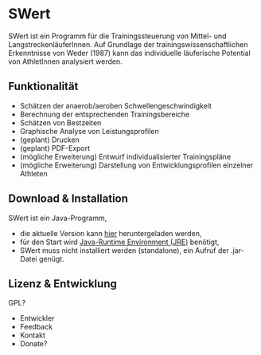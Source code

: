 SWert
=====

SWert ist ein Programm für die Trainingssteuerung von Mittel- und LangstreckenläuferInnen. Auf Grundlage der trainingswissenschaftlichen Erkenntnisse von Weder (1987) kann das individuelle läuferische Potential von AthletInnen analysiert werden.

Funktionalität
--------------
* Schätzen der anaerob/aeroben Schwellengeschwindigkeit
* Berechnung der entsprechenden Trainingsbereiche
* Schätzen von Bestzeiten
* Graphische Analyse von Leistungsprofilen
* (geplant) Drucken
* (geplant) PDF-Export
* (mögliche Erweiterung) Entwurf individualisierter Trainingspläne
* (mögliche Erweiterung) Darstellung von Entwicklungsprofilen einzelner Athleten

Download & Installation
-----------------------
SWert ist ein Java-Programm, 
* die aktuelle Version kann [hier](https://github.com/geritwagner/SWert/releases) heruntergeladen werden,
* für den Start wird [Java-Runtime Environment (JRE)](http://www.java.com/de/download/) benötigt,
* SWert muss nicht installiert werden (standalone), ein Aufruf der .jar-Datei genügt.

Lizenz & Entwicklung
-----------------
GPL?

* Entwickler
* Feedback
* Kontakt
* Donate?
